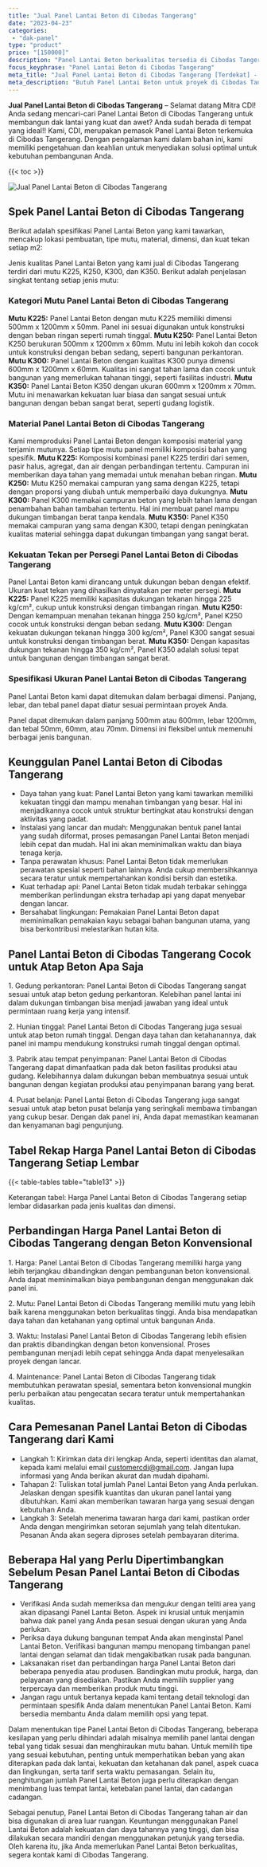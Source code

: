 ```yaml
---
title: "Jual Panel Lantai Beton di Cibodas Tangerang"
date: "2023-04-23"
categories:
 - "dak-panel"
type: "product"
price: "[150000]"
description: "Panel Lantai Beton berkualitas tersedia di Cibodas Tangerang. Solusi ideal untuk proyek konstruksi dengan kualitas unggul, Panel Lantai Beton memberikan ketahanan optimal untuk lantai dak. Hubungi kami sekarang."
focus_keyphrase: "Panel Lantai Beton di Cibodas Tangerang"
meta_title: "Jual Panel Lantai Beton di Cibodas Tangerang [Terdekat] - CDI"
meta_description: "Butuh Panel Lantai Beton untuk proyek di Cibodas Tangerang?. Tersedia Panel Lantai Beton premium untuk pembangunan. Harga terbaik hanya di sini."
---
```


**Jual Panel Lantai Beton di Cibodas Tangerang** – Selamat datang Mitra CDI! Anda sedang mencari-cari Panel Lantai Beton di Cibodas Tangerang untuk membangun dak lantai yang kuat dan awet? Anda sudah berada di tempat yang ideal!! Kami, CDI, merupakan pemasok Panel Lantai Beton terkemuka di Cibodas Tangerang. Dengan pengalaman kami dalam bahan ini, kami memiliki pengetahuan dan keahlian untuk menyediakan solusi optimal untuk kebutuhan pembangunan Anda.

{{< toc >}}

![Jual Panel Lantai Beton di Cibodas Tangerang](/images/dak-panel/dak-panel-20.jpg)

## Spek Panel Lantai Beton di Cibodas Tangerang

Berikut adalah spesifikasi Panel Lantai Beton yang kami tawarkan, mencakup lokasi pembuatan, tipe mutu, material, dimensi, dan kuat tekan setiap m2:

Jenis kualitas Panel Lantai Beton yang kami jual di Cibodas Tangerang terdiri dari mutu K225, K250, K300, dan K350. Berikut adalah penjelasan singkat tentang setiap jenis mutu:

### Kategori Mutu Panel Lantai Beton di Cibodas Tangerang

**Mutu K225:** Panel Lantai Beton dengan mutu K225 memiliki dimensi 500mm x 1200mm x 50mm. Panel ini sesuai digunakan untuk konstruksi dengan beban ringan seperti rumah tinggal.
**Mutu K250:** Panel Lantai Beton K250 berukuran 500mm x 1200mm x 60mm. Mutu ini lebih kokoh dan cocok untuk konstruksi dengan beban sedang, seperti bangunan perkantoran.
**Mutu K300:** Panel Lantai Beton dengan kualitas K300 punya dimensi 600mm x 1200mm x 60mm. Kualitas ini sangat tahan lama dan cocok untuk bangunan yang memerlukan tahanan tinggi, seperti fasilitas industri.
**Mutu K350:** Panel Lantai Beton K350 dengan ukuran 600mm x 1200mm x 70mm. Mutu ini menawarkan kekuatan luar biasa dan sangat sesuai untuk bangunan dengan beban sangat berat, seperti gudang logistik.

### Material Panel Lantai Beton di Cibodas Tangerang

Kami memproduksi Panel Lantai Beton dengan komposisi material yang terjamin mutunya. Setiap tipe mutu panel memiliki komposisi bahan yang spesifik.
**Mutu K225:** Komposisi kombinasi panel K225 terdiri dari semen, pasir halus, agregat, dan air dengan perbandingan tertentu. Campuran ini memberikan daya tahan yang memadai untuk menahan beban ringan.
**Mutu K250:** Mutu K250 memakai campuran yang sama dengan K225, tetapi dengan proporsi yang diubah untuk memperbaiki daya dukungnya.
**Mutu K300:** Panel K300 memakai campuran beton yang lebih tahan lama dengan penambahan bahan tambahan tertentu. Hal ini membuat panel mampu dukungan timbangan berat tanpa kendala.
**Mutu K350:** Panel K350 memakai campuran yang sama dengan K300, tetapi dengan peningkatan kualitas material sehingga dapat dukungan timbangan yang sangat berat.

### Kekuatan Tekan per Persegi Panel Lantai Beton di Cibodas Tangerang

Panel Lantai Beton kami dirancang untuk dukungan beban dengan efektif. Ukuran kuat tekan yang dihasilkan dinyatakan per meter persegi.
**Mutu K225:** Panel K225 memiliki kapasitas dukungan tekanan hingga 225 kg/cm², cukup untuk konstruksi dengan timbangan ringan.
**Mutu K250:** Dengan kemampuan menahan tekanan hingga 250 kg/cm², Panel K250 cocok untuk konstruksi dengan beban sedang.
**Mutu K300:** Dengan kekuatan dukungan tekanan hingga 300 kg/cm², Panel K300 sangat sesuai untuk konstruksi dengan timbangan berat.
**Mutu K350:** Dengan kapasitas dukungan tekanan hingga 350 kg/cm², Panel K350 adalah solusi tepat untuk bangunan dengan timbangan sangat berat.

### Spesifikasi Ukuran Panel Lantai Beton di Cibodas Tangerang

Panel Lantai Beton kami dapat ditemukan dalam berbagai dimensi. Panjang, lebar, dan tebal panel dapat diatur sesuai permintaan proyek Anda.

Panel dapat ditemukan dalam panjang 500mm atau 600mm, lebar 1200mm, dan tebal 50mm, 60mm, atau 70mm. Dimensi ini fleksibel untuk memenuhi berbagai jenis bangunan.

## Keunggulan Panel Lantai Beton di Cibodas Tangerang

*   Daya tahan yang kuat: Panel Lantai Beton yang kami tawarkan memiliki kekuatan tinggi dan mampu menahan timbangan yang besar. Hal ini menjadikannya cocok untuk struktur bertingkat atau konstruksi dengan aktivitas yang padat.
*   Instalasi yang lancar dan mudah: Menggunakan bentuk panel lantai yang sudah diformat, proses pemasangan Panel Lantai Beton menjadi lebih cepat dan mudah. Hal ini akan meminimalkan waktu dan biaya tenaga kerja.
*   Tanpa perawatan khusus: Panel Lantai Beton tidak memerlukan perawatan spesial seperti bahan lainnya. Anda cukup membersihkannya secara teratur untuk mempertahankan kondisi bersih dan estetika.
*   Kuat terhadap api: Panel Lantai Beton tidak mudah terbakar sehingga memberikan perlindungan ekstra terhadap api yang dapat menyebar dengan lancar.
*   Bersahabat lingkungan: Pemakaian Panel Lantai Beton dapat meminimalkan pemakaian kayu sebagai bahan bangunan utama, yang bisa berkontribusi melestarikan hutan kita.

## Panel Lantai Beton di Cibodas Tangerang Cocok untuk Atap Beton Apa Saja

1\.  Gedung perkantoran: Panel Lantai Beton di Cibodas Tangerang sangat sesuai untuk atap beton gedung perkantoran. Kelebihan panel lantai ini dalam dukungan timbangan bisa menjadi jawaban yang ideal untuk permintaan ruang kerja yang intensif.

2\.  Hunian tinggal: Panel Lantai Beton di Cibodas Tangerang juga sesuai untuk atap beton rumah tinggal. Dengan daya tahan dan ketahanannya, dak panel ini mampu mendukung konstruksi rumah tinggal dengan optimal.

3\.  Pabrik atau tempat penyimpanan: Panel Lantai Beton di Cibodas Tangerang dapat dimanfaatkan pada dak beton fasilitas produksi atau gudang. Kelebihannya dalam dukungan beban membuatnya sesuai untuk bangunan dengan kegiatan produksi atau penyimpanan barang yang berat.

4\.  Pusat belanja: Panel Lantai Beton di Cibodas Tangerang juga sangat sesuai untuk atap beton pusat belanja yang seringkali membawa timbangan yang cukup besar. Dengan dak panel ini, Anda dapat memastikan keamanan dan kenyamanan bagi pengunjung.

## Tabel Rekap Harga Panel Lantai Beton di Cibodas Tangerang Setiap Lembar

{{< table-tables table="table13" >}}

Keterangan tabel: Harga Panel Lantai Beton di Cibodas Tangerang setiap lembar didasarkan pada jenis kualitas dan dimensi.

## Perbandingan Harga Panel Lantai Beton di Cibodas Tangerang dengan Beton Konvensional

1\.  Harga: Panel Lantai Beton di Cibodas Tangerang memiliki harga yang lebih terjangkau dibandingkan dengan pembangunan beton konvensional. Anda dapat meminimalkan biaya pembangunan dengan menggunakan dak panel ini.

2\.  Mutu: Panel Lantai Beton di Cibodas Tangerang memiliki mutu yang lebih baik karena menggunakan beton berkualitas tinggi. Anda bisa mendapatkan daya tahan dan ketahanan yang optimal untuk bangunan Anda.

3\.  Waktu: Instalasi Panel Lantai Beton di Cibodas Tangerang lebih efisien dan praktis dibandingkan dengan beton konvensional. Proses pembangunan menjadi lebih cepat sehingga Anda dapat menyelesaikan proyek dengan lancar.

4\.  Maintenance: Panel Lantai Beton di Cibodas Tangerang tidak membutuhkan perawatan spesial, sementara beton konvensional mungkin perlu perbaikan atau pengecatan secara teratur untuk mempertahankan kualitas.

## Cara Pemesanan Panel Lantai Beton di Cibodas Tangerang dari Kami

*   Langkah 1: Kirimkan data diri lengkap Anda, seperti identitas dan alamat, kepada kami melalui email customercdi@gmail.com. Jangan lupa informasi yang Anda berikan akurat dan mudah dipahami.
*   Tahapan 2: Tuliskan total jumlah Panel Lantai Beton yang Anda perlukan. Jelaskan dengan spesifik kuantitas dan ukuran panel lantai yang dibutuhkan. Kami akan memberikan tawaran harga yang sesuai dengan kebutuhan Anda.
*   Langkah 3: Setelah menerima tawaran harga dari kami, pastikan order Anda dengan mengirimkan setoran sejumlah yang telah ditentukan. Pesanan Anda akan segera diproses setelah pembayaran diterima.
## Beberapa Hal yang Perlu Dipertimbangkan Sebelum Pesan Panel Lantai Beton di Cibodas Tangerang

*   Verifikasi Anda sudah memeriksa dan mengukur dengan teliti area yang akan dipasangi Panel Lantai Beton. Aspek ini krusial untuk menjamin bahwa dak panel yang Anda pesan sesuai dengan ukuran yang Anda perlukan.
*   Periksa daya dukung bangunan tempat Anda akan menginstal Panel Lantai Beton. Verifikasi bangunan mampu menopang timbangan panel lantai dengan selamat dan tidak mengakibatkan rusak pada bangunan.
*   Laksanakan riset dan perbandingan harga Panel Lantai Beton dari beberapa penyedia atau produsen. Bandingkan mutu produk, harga, dan pelayanan yang disediakan. Pastikan Anda memilih supplier yang terpercaya dan memberikan produk mutu tinggi.
*   Jangan ragu untuk bertanya kepada kami tentang detail teknologi dan permintaan spesifik Anda dalam menentukan Panel Lantai Beton. Kami bersedia membantu Anda dalam memilih opsi yang tepat.

Dalam menentukan tipe Panel Lantai Beton di Cibodas Tangerang, beberapa kesilapan yang perlu dihindari adalah misalnya memilih panel lantai dengan tebal yang tidak sesuai dan menghiraukan mutu bahan. Untuk memilih tipe yang sesuai kebutuhan, penting untuk memperhatikan beban yang akan diterapkan pada dak lantai, kekuatan dan ketahanan dak panel, aspek cuaca dan lingkungan, serta tarif serta waktu pemasangan. Selain itu, penghitungan jumlah Panel Lantai Beton juga perlu diterapkan dengan menimbang luas tempat lantai, ketebalan panel lantai, dan cadangan cadangan.

Sebagai penutup, Panel Lantai Beton di Cibodas Tangerang tahan air dan bisa digunakan di area luar ruangan. Keuntungan menggunakan Panel Lantai Beton adalah kekuatan dan daya tahannya yang tinggi, dan bisa dilakukan secara mandiri dengan menggunakan petunjuk yang tersedia. Oleh karena itu, jika Anda memerlukan Panel Lantai Beton berkualitas, segera kontak kami di Cibodas Tangerang.
